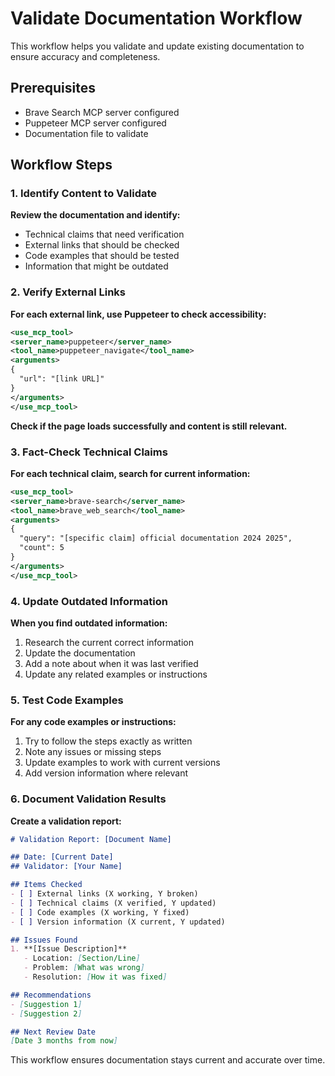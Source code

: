 # Validate Documentation Workflow

This workflow helps you validate and update existing documentation to ensure accuracy and completeness.

## Prerequisites
- Brave Search MCP server configured
- Puppeteer MCP server configured
- Documentation file to validate

## Workflow Steps

### 1. Identify Content to Validate

**Review the documentation and identify:**
- Technical claims that need verification
- External links that should be checked
- Code examples that should be tested
- Information that might be outdated

### 2. Verify External Links

**For each external link, use Puppeteer to check accessibility:**

```xml
<use_mcp_tool>
<server_name>puppeteer</server_name>
<tool_name>puppeteer_navigate</tool_name>
<arguments>
{
  "url": "[link URL]"
}
</arguments>
</use_mcp_tool>
```
**Check if the page loads successfully and content is still relevant.**

### 3. Fact-Check Technical Claims

**For each technical claim, search for current information:**

```xml
<use_mcp_tool>
<server_name>brave-search</server_name>
<tool_name>brave_web_search</tool_name>
<arguments>
{
  "query": "[specific claim] official documentation 2024 2025",
  "count": 5
}
</arguments>
</use_mcp_tool>
```
### 4. Update Outdated Information

**When you find outdated information:**
1. Research the current correct information
2. Update the documentation
3. Add a note about when it was last verified
4. Update any related examples or instructions

### 5. Test Code Examples

**For any code examples or instructions:**
1. Try to follow the steps exactly as written
2. Note any issues or missing steps
3. Update examples to work with current versions
4. Add version information where relevant

### 6. Document Validation Results

**Create a validation report:**

```markdown
# Validation Report: [Document Name]

## Date: [Current Date]
## Validator: [Your Name]

## Items Checked
- [ ] External links (X working, Y broken)
- [ ] Technical claims (X verified, Y updated)
- [ ] Code examples (X working, Y fixed)
- [ ] Version information (X current, Y updated)

## Issues Found
1. **[Issue Description]**
   - Location: [Section/Line]
   - Problem: [What was wrong]
   - Resolution: [How it was fixed]

## Recommendations
- [Suggestion 1]
- [Suggestion 2]

## Next Review Date
[Date 3 months from now]
```
This workflow ensures documentation stays current and accurate over time.
